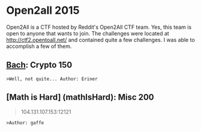 Open2all 2015
===================

Open2All is a CTF hosted by Reddit's Open2All CTF team. Yes, this team is open to anyone that wants to join.
The challenges were located at http://ctf2.opentoall.net/ and contained quite a few challenges. I was able to accomplish
a few of them.

[Bach](Bach): Crypto 150
---------------------

    >Well, not quite... Author: Eriner
    
[Math is Hard] (mathIsHard): Misc 200
----------------------------

   > 104.131.107.153:12121

    >Author: gaffe


